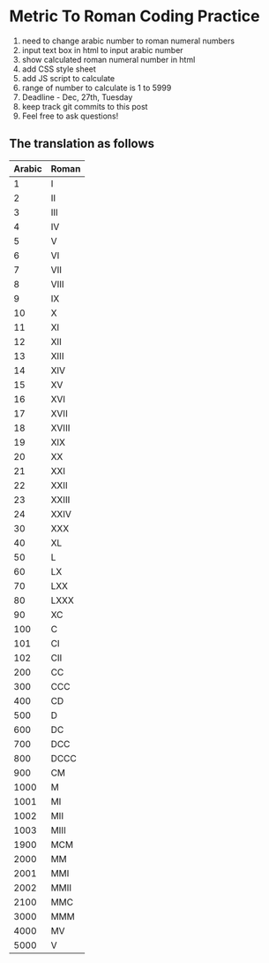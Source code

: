 # Metric To Roman Coding Practice

1.  need to change arabic number to roman numeral numbers
2.  input text box in html to input arabic number
3.  show calculated roman numeral number in html
4.  add CSS style sheet
5.  add JS script to calculate
6.  range of number to calculate is 1 to 5999
7.  Deadline - Dec, 27th, Tuesday
8.  keep track git commits to this post
8.  Feel free to ask questions! 

## The translation as follows

| Arabic| Roman|
| ------ | ----------- |
| 1| I |
| 2| II |
| 3| III |
| 4| IV|
| 5| V|
| 6| VI|
| 7| VII|
| 8| VIII|
| 9| IX|
| 10| X|
| 11| XI|
| 12| XII|
| 13| XIII|
| 14| XIV|
| 15| XV|
| 16| XVI|
| 17| XVII|
| 18| XVIII|
| 19| XIX|
| 20| XX|
| 21| XXI|
| 22| XXII|
| 23| XXIII|
| 24| XXIV|
| 30| XXX|
| 40| XL|
| 50| L|
| 60| LX|
| 70| LXX|
| 80| LXXX|
| 90| XC|
| 100| C|
| 101| CI|
| 102| CII|
| 200| CC|
| 300| CCC|
| 400| CD|
| 500| D|
| 600| DC|
| 700| DCC|
| 800| DCCC|
| 900| CM|
| 1000| M |
| 1001| MI|
| 1002| MII|
| 1003| MIII|
| 1900| MCM|
| 2000| MM|
| 2001| MMI|
| 2002| MMII|
| 2100| MMC|
| 3000| MMM|
| 4000| MV|
| 5000| V|